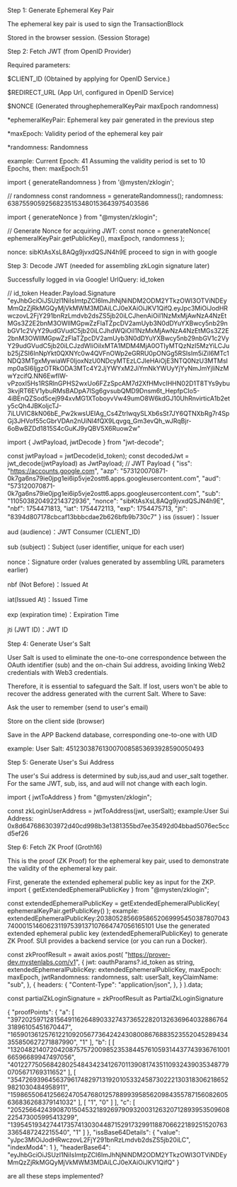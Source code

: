 Step 1: Generate Ephemeral Key Pair

The ephemeral key pair is used to sign the TransactionBlock

Stored in the browser session. (Session Storage)

Step 2: Fetch JWT (from OpenID Provider)

Required parameters:

$CLIENT_ID (Obtained by applying for OpenID Service.)

$REDIRECT_URL (App Url, configured in OpenID Service)

$NONCE (Generated throughephemeralKeyPair maxEpoch randomness)

*ephemeralKeyPair: Ephemeral key pair generated in the previous step

*maxEpoch: Validity period of the ephemeral key pair

*randomness: Randomness

example: Current Epoch: 41 Assuming the validity period is set to 10 Epochs, then: maxEpoch:51

import { generateRandomness } from '@mysten/zklogin';

// randomness const randomness = generateRandomness(); randomness: 63875590592568235153480153643975403586

import { generateNonce } from "@mysten/zklogin";

// Generate Nonce for acquiring JWT: const nonce = generateNonce( ephemeralKeyPair.getPublicKey(), maxEpoch, randomness );

nonce: sibKtAsXsL8AQg9jvxdQSJN4h9E proceed to sign in with google

Step 3: Decode JWT (needed for assembling zkLogin signature later)

Successfully logged in via Google! UrlQuery: id_token

// id_token Header.Payload.Signature "eyJhbGciOiJSUzI1NiIsImtpZCI6ImJhNjNiNDM2ODM2YTkzOWI3OTViNDEyMmQzZjRkMGQyMjVkMWM3MDAiLCJ0eXAiOiJKV1QifQ.eyJpc3MiOiJodHRwczovL2FjY291bnRzLmdvb2dsZS5jb20iLCJhenAiOiI1NzMxMjAwNzA4NzEtMGs3Z2E2bnM3OWllMGpwZzFlaTZpcDV2amUyb3N0dDYuYXBwcy5nb29nbGV1c2VyY29udGVudC5jb20iLCJhdWQiOiI1NzMxMjAwNzA4NzEtMGs3Z2E2bnM3OWllMGpwZzFlaTZpcDV2amUyb3N0dDYuYXBwcy5nb29nbGV1c2VyY29udGVudC5jb20iLCJzdWIiOiIxMTA1MDM4MjA0OTIyMTQzNzI5MzYiLCJub25jZSI6InNpYkt0QXNYc0w4QVFnOWp2eGRRU0pONGg5RSIsIm5iZiI6MTc1NDQ3MTgxMywiaWF0IjoxNzU0NDcyMTEzLCJleHAiOjE3NTQ0NzU3MTMsImp0aSI6IjgzOTRkODA3MTc4Y2JjYWYxM2JiYmNkYWUyYjYyNmJmYjliNzMwYzcifQ.NN6EwfIW-vPzoxI5Hs1RSRlnGPHS2wxUo6FZzSpcAM7d2XfHMvcIHHN02D1T8TYs9ybu3kvjRT6EV1ybuRMsBADpA7lSg6gvsubQMD9Dnsm6t_HepfpCIo5-4iBEnQZSod5cej994xvMG1XToboyvVw49umO8W6kdGJ10UhRnvirticA1b2ety5cQh4JBKoljcTJ-7iLUVIC8kN06bE_Pw2kwsUEIAg_Cs4ZtrlwqySLXb6sSt7JY6QTNXbRg7r4SpGj3JHVof55cGbrVDAn2nUiNl4fQX9Lqvgq_Gm3evQh_wJRqBjr-6oBwBZDd1815S4cGuKJ9yQBV5X6Ruow2w"

import { JwtPayload, jwtDecode } from "jwt-decode";

const jwtPayload = jwtDecode(id_token); const decodedJwt = jwt_decode(jwtPayload) as JwtPayload; // JWT Payload { "iss": "https://accounts.google.com", "azp": "573120070871-0k7ga6ns79ie0jpg1ei6ip5vje2ostt6.apps.googleusercontent.com", "aud": "573120070871-0k7ga6ns79ie0jpg1ei6ip5vje2ostt6.apps.googleusercontent.com", "sub": "110503820492214372936", "nonce": "sibKtAsXsL8AQg9jvxdQSJN4h9E", "nbf": 1754471813, "iat": 1754472113, "exp": 1754475713, "jti": "8394d807178cbcaf13bbbcdae2b626bfb9b730c7" } iss (issuer)：Issuer

aud (audience)：JWT Consumer (CLIENT_ID)

sub (subject)：Subject (user identifier, unique for each user)

nonce：Signature order (values generated by assembling URL parameters earlier)

nbf (Not Before)：Issued At

iat(Issued At)：Issued Time

exp (expiration time)：Expiration Time

jti (JWT ID)：JWT ID

Step 4: Generate User's Salt

User Salt is used to eliminate the one-to-one correspondence between the OAuth identifier (sub) and the on-chain Sui address, avoiding linking Web2 credentials with Web3 credentials.

Therefore, it is essential to safeguard the Salt. If lost, users won't be able to recover the address generated with the current Salt. Where to Save:

Ask the user to remember (send to user's email)

Store on the client side (browser)

Save in the APP Backend database, corresponding one-to-one with UID

example: User Salt: 4512303876130070085853693928590050493

Step 5: Generate User's Sui Address

The user's Sui address is determined by sub,iss,aud and user_salt together. For the same JWT, sub, iss, and aud will not change with each login.

import { jwtToAddress } from "@mysten/zklogin";

const zkLoginUserAddress = jwtToAddress(jwt, userSalt); example:User Sui Address: 0x8d647686303972d40cd998b3e1381355bd7ee35492d04bbad5076ec5ccd5ef26

Step 6: Fetch ZK Proof (Groth16)

This is the proof (ZK Proof) for the ephemeral key pair, used to demonstrate the validity of the ephemeral key pair.

First, generate the extended ephemeral public key as input for the ZKP.
import { getExtendedEphemeralPublicKey } from "@mysten/zklogin";

const extendedEphemeralPublicKey = getExtendedEphemeralPublicKey( ephemeralKeyPair.getPublicKey() ); example: extendedEphemeralPublicKey:20380528566958652069995450387807043740001514606231197539137107664747056165101 Use the generated extended ephemeral public key (extendedEphemeralPublicKey) to generate ZK Proof. SUI provides a backend service (or you can run a Docker).

const zkProofResult = await axios.post( "https://prover-dev.mystenlabs.com/v1", { jwt: oauthParams?.id_token as string, extendedEphemeralPublicKey: extendedEphemeralPublicKey, maxEpoch: maxEpoch, jwtRandomness: randomness, salt: userSalt, keyClaimName: "sub", }, { headers: { "Content-Type": "application/json", }, } ).data;

const partialZkLoginSignature = zkProofResult as PartialZkLoginSignature

{ "proofPoints": { "a": [ "3972025971281564911626489033274373652282013263696403288676431896105451670447", "16590136125761221092056773642424308008676883523552045289434355850627271887990", "1" ], "b": [ [ "13204821407204208757572009852353844576105931443774393676100166596689947497056", "4012277505684280254843423412670113908174351109324390353487790705671769311652" ], [ "3547269396456379617482971319201053324587302221303183062186529821030484958911", "15986550641256624705476801257889939585620984355787156082605636836268379141032" ], [ "1", "0" ] ], "c": [ "20525664243908701504532189269790932003126320712893953509608225473005995413299", "13954519342744173574130304487152917329911887066221892515207633365487242215540", "1" ] }, "issBase64Details": { "value": "yJpc3MiOiJodHRwczovL2FjY291bnRzLmdvb2dsZS5jb20iLC", "indexMod4": 1 }, "headerBase64": "eyJhbGciOiJSUzI1NiIsImtpZCI6ImJhNjNiNDM2ODM2YTkzOWI3OTViNDEyMmQzZjRkMGQyMjVkMWM3MDAiLCJ0eXAiOiJKV1QifQ" }

are all these steps implemented?